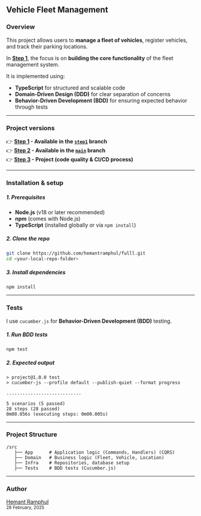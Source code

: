 ## Vehicle Fleet Management

### Overview

This project allows users to **manage a fleet of vehicles**, register vehicles, and track their parking locations.

In **[Step 1](https://github.com/hemantramphul/fulll/tree/step1)**, the focus is on **building the core functionality** of the fleet management system.

It is implemented using:

- **TypeScript** for structured and scalable code
- **Domain-Driven Design (DDD)** for clear separation of concerns
- **Behavior-Driven Development (BDD)** for ensuring expected behavior through tests

---

### Project versions

👉 **[Step 1](https://github.com/hemantramphul/fulll/tree/step1) - Available in the [`step1`](https://github.com/hemantramphul/fulll/tree/step1) branch**  
👉 **[Step 2](https://github.com/hemantramphul/fulll) - Available in the [`main`](https://github.com/hemantramphul/fulll) branch**  
👉 **[Step 3](https://github.com/hemantramphul/fulll#step-3---project-code-quality--cicd-process) - Project (code quality & CI/CD process)**

---

### Installation & setup

##### 1. Prerequisites

- **Node.js** (v18 or later recommended)
- **npm** (comes with Node.js)
- **TypeScript** (installed globally or via `npm install`)

##### 2. Clone the repo

```sh
git clone https://github.com/hemantramphul/fulll.git
cd <your-local-repo-folder>
```

##### 3. Install dependencies

```sh
npm install
```

---

### Tests

I use `cucumber.js` for **Behavior-Driven Development (BDD)** testing.

##### 1. Run BDD tests

```sh
npm test
```

##### 2. Expected output

```
> project@1.0.0 test
> cucumber-js --profile default --publish-quiet --format progress

............................

5 scenarios (5 passed)
28 steps (28 passed)
0m00.056s (executing steps: 0m00.005s)
```

---

### Project Structure

```
/src
   ├── App      # Application logic (Commands, Handlers) (CQRS)
   ├── Domain   # Business logic (Fleet, Vehicle, Location)
   ├── Infra    # Repositories, database setup
   ├── Tests    # BDD tests (Cucumber.js)
```

---

### Author

[Hemant Ramphul](https://www.linkedin.com/in/hemantramphul/)<br/>
<sup>28 February, 2025</sup>
